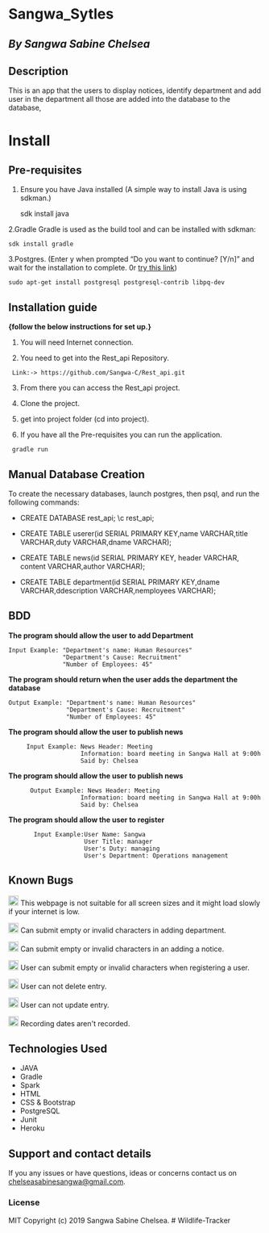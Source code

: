 # Sangwa_Sytles

## *By Sangwa Sabine Chelsea*

## Description

This is an app that the users to display notices, identify department and add user in the department all those are added into the database to the database, 


# Install

## Pre-requisites

  1. Ensure you have Java installed 
     (A simple way to install Java is using sdkman.)
     
     sdk install java
  
  2.Gradle
    Gradle is used as the build tool and can be installed with sdkman:
  
    sdk install gradle
  
  3.Postgres.
  (Enter y when prompted “Do you want to continue? [Y/n]” and wait for the installation to complete. 0r <a href="https://www.postgresql.org/docs/9.3/contrib.html">try this link</a>)
  
    sudo apt-get install postgresql postgresql-contrib libpq-dev
  
  
## Installation guide   
**{follow the below instructions for set up.}**
    
   1. You will need Internet connection.

   2. You need to get into the Rest_api Repository.
    
     Link:-> https://github.com/Sangwa-C/Rest_api.git
        
   3. From there you can access the Rest_api project.
    
   4. Clone the project.
    
   5. get into project folder (cd into project).

   6. If you have all the Pre-requisites you can run the application.
    
     gradle run


## Manual Database Creation
To create the necessary databases, launch postgres, then psql, and run the following commands:

* CREATE DATABASE rest_api;
  \c rest_api;
  
* CREATE TABLE userer(id SERIAL PRIMARY KEY,name VARCHAR,title VARCHAR,duty VARCHAR,dname VARCHAR);
  
* CREATE TABLE news(id SERIAL PRIMARY KEY, header VARCHAR, content VARCHAR,author VARCHAR);
  
* CREATE TABLE department(id SERIAL PRIMARY KEY,dname VARCHAR,ddescription VARCHAR,nemployees VARCHAR);
 

## BDD

**The program should allow the user to add Department**

    Input Example: "Department's name: Human Resources"
                   "Department's Cause: Recruitment"
                   "Number of Employees: 45"
                   
**The program should return when the user adds the department the database** 

    Output Example: "Department's name: Human Resources"
                    "Department's Cause: Recruitment"
                    "Number of Employees: 45"
 
**The program should allow the user to publish news**
 
         Input Example: News Header: Meeting
                        Information: board meeting in Sangwa Hall at 9:00h
                        Said by: Chelsea
 
**The program should allow the user to publish news**

          Output Example: News Header: Meeting
                        Information: board meeting in Sangwa Hall at 9:00h
                        Said by: Chelsea

**The program should allow the user to register**    
           
           Input Example:User Name: Sangwa
                         User Title: manager
                         User's Duty: managing
                         User's Department: Operations management
                          
    
## Known Bugs

<p>
<g-emoji class="q-emoji"  alias="bug" >
    <img class="emoji" alt="bug" height="20" width="20"  src="https://github.githubassets.com/images/icons/emoji/unicode/1f41e.png">
 </g-emoji>This webpage is not suitable for all screen sizes and it might load slowly if your internet is low.
</p>


<p>
<g-emoji class="q-emoji"  alias="bug" >
    <img class="emoji" alt="bug" height="20" width="20"  src="https://github.githubassets.com/images/icons/emoji/unicode/1f41e.png"  >
 </g-emoji>   Can submit empty or invalid characters in adding department.
</p> 

 <p>    
<g-emoji class="q-emoji"  alias="bug" >
    <img class="emoji" alt="bug" height="20" width="20"  src="https://github.githubassets.com/images/icons/emoji/unicode/1f41e.png">
 </g-emoji> Can submit empty or invalid characters in an adding a notice.
</p>


<p>
<g-emoji class="q-emoji"  alias="bug" >
    <img class="emoji" alt="bug" height="20" width="20"  src="https://github.githubassets.com/images/icons/emoji/unicode/1f41e.png">
 </g-emoji> User can submit empty or invalid characters when registering a user.
</p>


<p>
<g-emoji class="q-emoji"  alias="bug" >
    <img class="emoji" alt="bug" height="20" width="20"  src="https://github.githubassets.com/images/icons/emoji/unicode/1f41e.png">
 </g-emoji> User can not delete entry.
</p>

<p>
<g-emoji class="q-emoji"  alias="bug" >
    <img class="emoji" alt="bug" height="20" width="20"  src="https://github.githubassets.com/images/icons/emoji/unicode/1f41e.png">
 </g-emoji> User can not update entry.
</p>


<p>
<g-emoji class="q-emoji"  alias="bug" >
    <img class="emoji" alt="bug" height="20" width="20"  src="https://github.githubassets.com/images/icons/emoji/unicode/1f41e.png">
 </g-emoji> Recording dates aren't recorded.
</p>


## Technologies Used

* JAVA
* Gradle
* Spark
* HTML
* CSS & Bootstrap
* PostgreSQL
* Junit
* Heroku
 
## Support and contact details
If you any issues or have questions, ideas or concerns contact us on chelseasabinesangwa@gmail.com.

### License
MIT Copyright (c) 2019 Sangwa Sabine Chelsea. # Wildlife-Tracker
